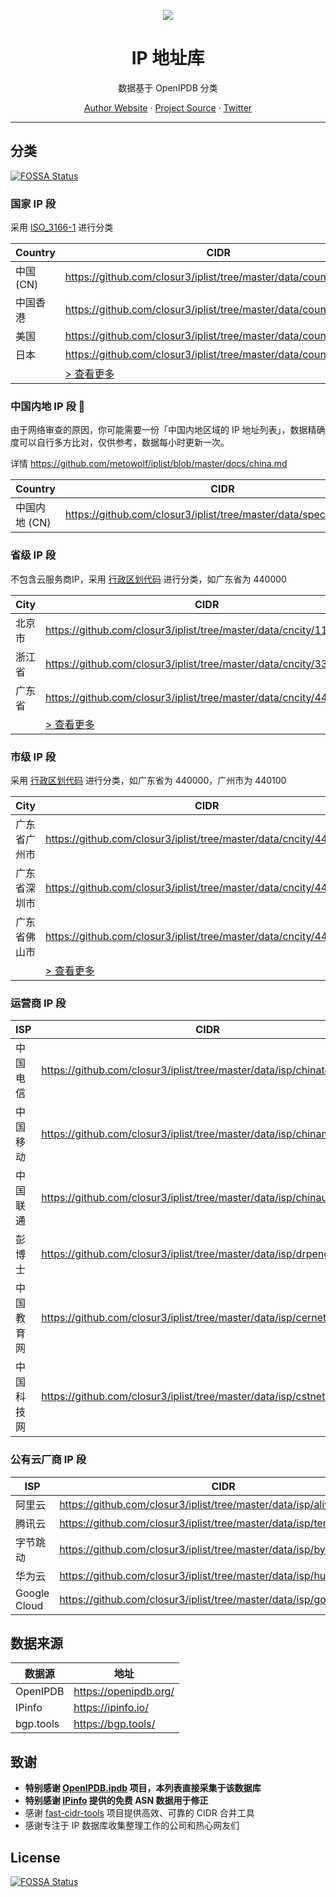<p align="center">
<a href="https://github.com/metowolf/iplist">
<img src="https://user-images.githubusercontent.com/2666735/50806883-84930c00-1333-11e9-869e-3c2f2664f154.png" />
</a>
</p>

<h1 align="center">IP 地址库</h1>

<p align="center">数据基于 OpenIPDB 分类</p>

<p align=center>
<a href="https://i-meto.com/">Author Website</a> ·
<a href="https://github.com/metowolf/iplist">Project Source</a> ·
<a href="https://twitter.com/metowolf">Twitter</a>
</p>

***

## 分类
[![FOSSA Status](https://app.fossa.com/api/projects/git%2Bgithub.com%2Fmetowolf%2Fiplist.svg?type=shield)](https://app.fossa.com/projects/git%2Bgithub.com%2Fmetowolf%2Fiplist?ref=badge_shield)


### 国家 IP 段

采用 [ISO_3166-1](https://zh.wikipedia.org/wiki/ISO_3166-1%E4%BA%8C%E4%BD%8D%E5%AD%97%E6%AF%8D%E4%BB%A3%E7%A0%81) 进行分类

|Country|CIDR|
|---|---|
|中国 (CN)|https://github.com/closur3/iplist/tree/master/data/country/CN.txt|
|中国香港|https://github.com/closur3/iplist/tree/master/data/country/HK.txt|
|美国|https://github.com/closur3/iplist/tree/master/data/country/US.txt|
|日本|https://github.com/closur3/iplist/tree/master/data/country/JP.txt|
||[ > 查看更多](https://github.com/metowolf/iplist/tree/master/docs/country.md)|

### 中国内地 IP 段 🌟

由于网络审查的原因，你可能需要一份「中国内地区域的 IP 地址列表」，数据精确度可以自行多方比对，仅供参考，数据每小时更新一次。

详情 https://github.com/metowolf/iplist/blob/master/docs/china.md

|Country|CIDR|
|---|---|
|中国内地 (CN)|https://github.com/closur3/iplist/tree/master/data/special/china.txt|

### 省级 IP 段

不包含云服务商IP，采用 [行政区划代码](http://www.mca.gov.cn/article/sj/xzqh/2019/201901-06/201906211048.html) 进行分类，如广东省为 440000

|City|CIDR|
|---|---|
|北京市|https://github.com/closur3/iplist/tree/master/data/cncity/110000.txt|
|浙江省|https://github.com/closur3/iplist/tree/master/data/cncity/330000.txt|
|广东省|https://github.com/closur3/iplist/tree/master/data/cncity/440000.txt|
||[ > 查看更多](https://github.com/metowolf/iplist/tree/master/docs/cncity.md)|

### 市级 IP 段

采用 [行政区划代码](http://www.mca.gov.cn/article/sj/xzqh/2019/201901-06/20190203221738.html) 进行分类，如广东省为 440000，广州市为 440100

|City|CIDR|
|---|---|
|广东省广州市|https://github.com/closur3/iplist/tree/master/data/cncity/440100.txt|
|广东省深圳市|https://github.com/closur3/iplist/tree/master/data/cncity/440300.txt|
|广东省佛山市|https://github.com/closur3/iplist/tree/master/data/cncity/440600.txt|
||[ > 查看更多](https://github.com/metowolf/iplist/tree/master/docs/cncity.md)|

### 运营商 IP 段

|ISP|CIDR|
|---|---|
|中国电信|https://github.com/closur3/iplist/tree/master/data/isp/chinatelecom.txt|
|中国移动|https://github.com/closur3/iplist/tree/master/data/isp/chinamobile.txt|
|中国联通|https://github.com/closur3/iplist/tree/master/data/isp/chinaunicom.txt|
|彭博士|https://github.com/closur3/iplist/tree/master/data/isp/drpeng.txt|
|中国教育网|https://github.com/closur3/iplist/tree/master/data/isp/cernet.txt|
|中国科技网|https://github.com/closur3/iplist/tree/master/data/isp/cstnet.txt|

### 公有云厂商 IP 段

|ISP|CIDR|
|---|---|
|阿里云|https://github.com/closur3/iplist/tree/master/data/isp/aliyun.txt|
|腾讯云|https://github.com/closur3/iplist/tree/master/data/isp/tencent.txt|
|字节跳动|https://github.com/closur3/iplist/tree/master/data/isp/bytedance.txt|
|华为云|https://github.com/closur3/iplist/tree/master/data/isp/huawei.txt|
|Google Cloud|https://github.com/closur3/iplist/tree/master/data/isp/googlecloud.txt|

## 数据来源

|数据源|地址|
|---|---|
|OpenIPDB|https://openipdb.org/|
|IPinfo|https://ipinfo.io/|
|bgp.tools|https://bgp.tools/|


## 致谢

 - **特别感谢 [OpenIPDB.ipdb](https://www.npmjs.com/package/openipdb.ipdb) 项目，本列表直接采集于该数据库**
 - **特别感谢 [IPinfo](https://ipinfo.io) 提供的免费 ASN 数据用于修正**
 - 感谢 [fast-cidr-tools](https://github.com/SukkaW/fast-cidr-tools) 项目提供高效、可靠的 CIDR 合并工具
 - 感谢专注于 IP 数据库收集整理工作的公司和热心网友们


## License
[![FOSSA Status](https://app.fossa.com/api/projects/git%2Bgithub.com%2Fmetowolf%2Fiplist.svg?type=large)](https://app.fossa.com/projects/git%2Bgithub.com%2Fmetowolf%2Fiplist?ref=badge_large)
